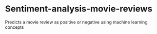 # Sentiment-analysis-movie-reviews
Predicts a movie review as positive or negative using machine learning concepts
